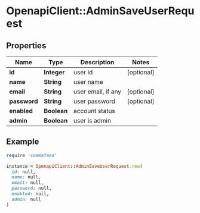 # OpenapiClient::AdminSaveUserRequest

## Properties

| Name | Type | Description | Notes |
| ---- | ---- | ----------- | ----- |
| **id** | **Integer** | user id | [optional] |
| **name** | **String** | user name |  |
| **email** | **String** | user email, if any | [optional] |
| **password** | **String** | user password | [optional] |
| **enabled** | **Boolean** | account status |  |
| **admin** | **Boolean** | user is admin |  |

## Example

```ruby
require 'commafeed'

instance = OpenapiClient::AdminSaveUserRequest.new(
  id: null,
  name: null,
  email: null,
  password: null,
  enabled: null,
  admin: null
)
```

